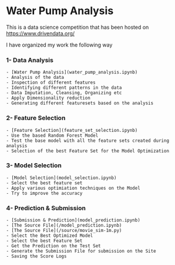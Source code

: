 # Water Pump Analysis

This is a data science competition that has been hosted on https://www.drivendata.org/


I have organized my work the following way

### 1- Data Analysis

	- [Water Pump Analysis](water_pump_analysis.ipynb)
	- Analysis of the data
	- Inspection of different features
	- Identifying different patterns in the data	
	- Data Imputation, Cleansing, Organizing etc
	- Apply Dimensionality reduction
	- Generating different featuresets based on the analysis
	
	
	
### 2- Feature Selection

	- [Feature Selection](feature_set_selection.ipynb)
	- Use the based Random Forest Model
	- Test the base model with all the feature sets created during analysis
	- Selection of the best Feature Set for the Model Optimization
	
	
### 3- Model Selection

	- [Model Selection](model_selection.ipynb)
	- Select the best feature set
	- Apply various optimiation techniques on the Model
	- Try to improve the accuracy


### 4- Prediction & Submission

	- [Submission & Prediction](model_prediction.ipynb)
	- [The Source File](/model_prediction.ipynb)	
	- [The Source File](/source/movie_sim-1m.py)
	- Select the Best Optimized Model
	- Select the best Feature Set
	- Get the Prediction on the Test Set
	- Generate the Submission File for submission on the Site
	- Saving the Score Logs
	
	
